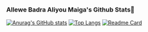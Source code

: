 ### Allewe Badra Aliyou Maiga's Github Stats👋
[![Anurag's GitHub stats](https://github-readme-stats.vercel.app/api?username=lewe-maiga&show_icons=true)](https://github.com/anuraghazra/github-readme-stats)
[![Top Langs](https://github-readme-stats.vercel.app/api/top-langs/?username=lewe-maiga&layout=compact)](https://github.com/anuraghazra/github-readme-stats)
[![Readme Card](https://github-readme-stats.vercel.app/api/pin/?username=lewe-maiga&repo=black_in)](https://github.com/anuraghazra/github-readme-stats)

